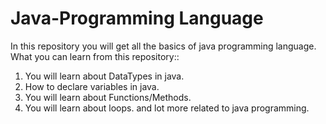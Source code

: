 # Java-Programming Language
In this repository you will get all the basics of java programming language.
What you can learn from this repository::
1) You will learn about DataTypes in java.
2) How to declare variables in java.
3) You will learn about Functions/Methods.
4) You will learn about loops.
and lot more related to java programming.
